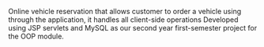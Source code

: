 Online vehicle reservation that allows customer to order a vehicle using through the application, it handles all client-side operations Developed using JSP servlets and MySQL as our second year first-semester project for the OOP module.
